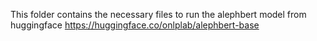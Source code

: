 This folder contains the necessary files to run the alephbert model from huggingface
https://huggingface.co/onlplab/alephbert-base 
